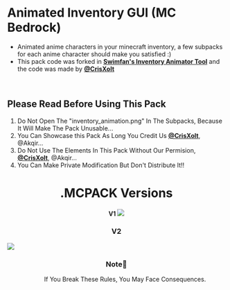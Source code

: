 # Animated Inventory GUI (MC Bedrock)
<DOCTYPE html>
<html>
  <ul>
  <li>Animated anime characters in your minecraft inventory, a few subpacks for each anime character should make you satisfied :)</li>
  <li>This pack code was forked in <a href="https://github.com/Swedeachu/MCPE-Inventory-Animator"><b>Swimfan's Inventory Animator Tool</b></a> and the code was made by <b><a href="https://github.com/CrisXolt">@CrisXolt</a></b></b></a></li>
  </ul>
  <br>
<h2> Please Read Before Using This Pack </h2>

<ol>
  <li>Do Not Open The "inventory_animation.png" In The Subpacks, Because It Will Make The Pack Unusable...</li> 
  <li>You Can Showcase this Pack As Long You Credit Us <b><a href="https://github.com/CrisXolt">@CrisXolt</a></b>, @Akqir...</li> 
  <li>Do Not Use The Elements In This Pack Without Our Permision, <b><a href="https://github.com/CrisXolt">@CrisXolt</a></b>, @Akqir...</li> 
  <li>You Can Make Private Modification But Don't Distribute It!!</li> 
</ol>
<div>
  <h1 align="center">.MCPACK Versions</h1>
  <h4 align="center">V1
<a href="https://youtu.be/aakA7UrQl88">
  <img src="https://i9.ytimg.com/vi_webp/aakA7UrQl88/maxresdefault.webp?v=63510b99&sqp=COSOnasG&rs=AOn4CLB8O6KAG71yJYuRsRLrZWVs5EwlKw"></img>
</a>
    </h4>
  <h3 align="center">V2</h3>
<a href="https://youtu.be/wFLH5QmgEIU">
  <img src="https://i9.ytimg.com/vi_webp/wFLH5QmgEIU/maxresdefault.webp?v=644be424&sqp=COSOnasG&rs=AOn4CLA4jRzsJifRpqFO51tYsMirkI07nw"></img>
</a>
</div>

  <h3 align="center" >Note📔</h3>
 <dd  align="center">If You Break These Rules, You May Face Consequences.</dd>
</html>
